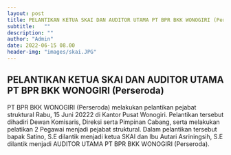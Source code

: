 ```yaml
---
layout: post
title: PELANTIKAN KETUA SKAI DAN AUDITOR UTAMA PT BPR BKK WONOGIRI (Perseroda)
subtitle:   ""
description: ""
author: "Admin"
date: 2022-06-15 08.00
header-img: "images/skai.JPG"
---
```



## PELANTIKAN KETUA SKAI DAN AUDITOR UTAMA PT BPR BKK WONOGIRI (Perseroda)

PT BPR BKK WONOGIRI (Perseroda) melakukan pelantikan pejabat struktural Rabu, 15 Juni 20222 di Kantor Pusat Wonogiri. Pelantikan tersebut dihadiri Dewan Komisaris, Direksi serta Pimpinan Cabang, serta melakukan pelatikan 2 Pegawai menjadi pejabat struktural. Dalam pelantikan tersebut bapak Satino, S.E dilantik menjadi ketua SKAI dan Ibu Autari Asriningsih, S.E dilantik menjadi AUDITOR UTAMA PT BPR BKK WONOGIRI (Perseroda).

<img src="/images/skai1.JPG" class="img-responsive img-centered" alt="">

<img src="/images/skai2.JPG" class="img-responsive img-centered" alt="">
